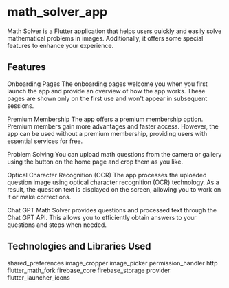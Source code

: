 # math_solver_app

Math Solver is a Flutter application that helps users quickly and easily solve mathematical problems in images. Additionally, it offers some special features to enhance your experience.

## Features
Onboarding Pages
The onboarding pages welcome you when you first launch the app and provide an overview of how the app works. These pages are shown only on the first use and won't appear in subsequent sessions.

Premium Membership
The app offers a premium membership option. Premium members gain more advantages and faster access. However, the app can be used without a premium membership, providing users with essential services for free.

Problem Solving
You can upload math questions from the camera or gallery using the button on the home page and crop them as you like.

Optical Character Recognition (OCR)
The app processes the uploaded question image using optical character recognition (OCR) technology. As a result, the question text is displayed on the screen, allowing you to work on it or make corrections.

Chat GPT
Math Solver provides questions and processed text through the Chat GPT API. This allows you to efficiently obtain answers to your questions and steps when needed.

## Technologies and Libraries Used

 shared_preferences
  image_cropper
  image_picker
  permission_handler
  http
  flutter_math_fork
  firebase_core
  firebase_storage
  provider
  flutter_launcher_icons
